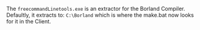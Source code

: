 The `freecommandLinetools.exe` is an extractor for the Borland Compiler.
Defaultly, it extracts to: `C:\Borland` which is where the make.bat now looks for it in the Client.